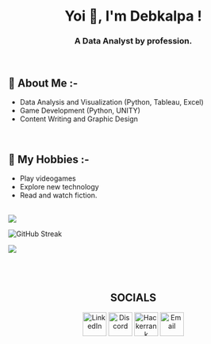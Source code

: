 <h1 align="center">Yoi 👋, I'm Debkalpa !</h1>
<h3 align="center">A Data Analyst by profession.</h3>

<br>

## 💬 About Me :-
- Data Analysis and Visualization (Python, Tableau, Excel)
- Game Development (Python, UNITY)
- Content Writing and Graphic Design

<br>

## 📅 My Hobbies :-
- Play videogames
- Explore new technology
- Read and watch fiction. 


<br>
<img src="https://github-readme-stats.vercel.app/api?username=Tricky135&show_icons=true&theme=radical&include_all_commits=true"> 

![GitHub Streak](https://github-readme-streak-stats.herokuapp.com?user=aveek-saha&theme=radical&hide_border=false&background=141321&stroke=ffffff&border=ffffff&border_radius=5&ring=ff005a&fire=ff005a&currStreakNum=ff005a&currStreakLabel=ffac41&sideNums=ff005a&sideLabels=ffac41)

<a href="https://github.com/Tricky135/Tricky135">
  <img align="center" src="https://github-readme-stats.vercel.app/api/top-langs/?username=Tricky135&hide=java,html,tex&title_color=ff005a&text_color=ffffff&icon_color=ffac41&bg_color=141321&langs_count=3" />
</a>


<br><br>
<h2 align="center"> SOCIALS</h2>
<p align="center">
  <a href="https://www.linkedin.com/in/debkalpa-das">
    <img alt="LinkedIn" title="LinkedIn" height="48" width="48" src="https://cdn.simpleicons.org/linkedin"></a>
  
  <a href="https://discord.gg/Ka4NfQ8atq">
    <img alt="Discord" title="Discord" height="48" width="48" src="https://cdn.simpleicons.org/discord"></a>
    
  <a href="https://www.linkedin.com/in/debkalpa-das">
    <img alt="Hackerrank" title="Hackerrank" height="48" width="48" src="https://cdn.simpleicons.org/hackerrank"></a>

  <a href="dasdebkalpa@gmail.com">
    <img alt="Email" title="Email" height="48" width="48" src="https://cdn.simpleicons.org/gmail"></a>
  
